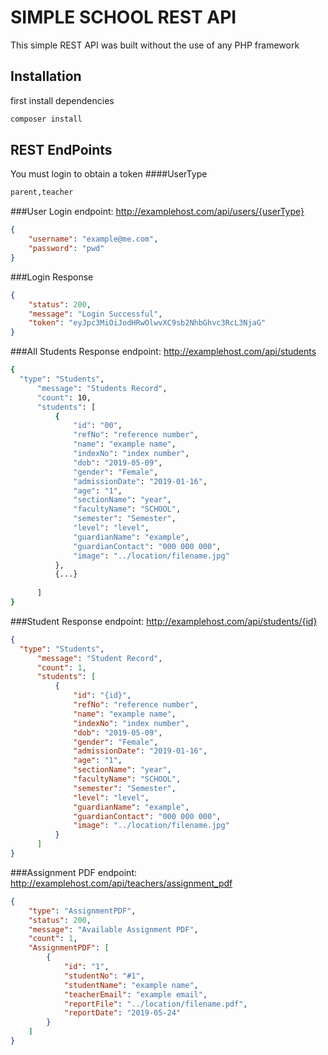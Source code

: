 # SIMPLE SCHOOL REST API

This simple REST API was built without the use of any PHP framework
## Installation
first install dependencies
```bash
composer install
```

## REST EndPoints
You must login to obtain a token
####UserType
```bash
parent,teacher
```
###User Login
endpoint: http://examplehost.com/api/users/{userType}
```json
{
    "username": "example@me.com",
    "password": "pwd"
}
```
###Login Response
```json    
{
    "status": 200,
    "message": "Login Successful",
    "token": "eyJpc3MiOiJodHRwOlwvXC9sb2NhbGhvc3RcL3NjaG"
}
```
###All Students Response
endpoint: http://examplehost.com/api/students
```bash
{
  "type": "Students",
      "message": "Students Record",
      "count": 10,
      "students": [
          {
              "id": "00",
              "refNo": "reference number",
              "name": "example name",
              "indexNo": "index number",
              "dob": "2019-05-09",
              "gender": "Female",
              "admissionDate": "2019-01-16",
              "age": "1",
              "sectionName": "year",
              "facultyName": "SCHOOL",
              "semester": "Semester",
              "level": "level",
              "guardianName": "example",
              "guardianContact": "000 000 000",
              "image": "../location/filename.jpg"
          },
          {...}
          
      ]
}
```
###Student Response
endpoint: http://examplehost.com/api/students/{id}
```json
{
  "type": "Students",
      "message": "Student Record",
      "count": 1,
      "students": [
          {
              "id": "{id}",
              "refNo": "reference number",
              "name": "example name",
              "indexNo": "index number",
              "dob": "2019-05-09",
              "gender": "Female",
              "admissionDate": "2019-01-16",
              "age": "1",
              "sectionName": "year",
              "facultyName": "SCHOOL",
              "semester": "Semester",
              "level": "level",
              "guardianName": "example",
              "guardianContact": "000 000 000",
              "image": "../location/filename.jpg"
          }
      ]
}
```

###Assignment PDF
endpoint: http://examplehost.com/api/teachers/assignment_pdf
```json
{
    "type": "AssignmentPDF",
    "status": 200,
    "message": "Available Assignment PDF",
    "count": 1,
    "AssignmentPDF": [
        {
            "id": "1",
            "studentNo": "#1",
            "studentName": "example name",
            "teacherEmail": "example email",
            "reportFile": "../location/filename.pdf",
            "reportDate": "2019-05-24"
        }
    ]
}
```

